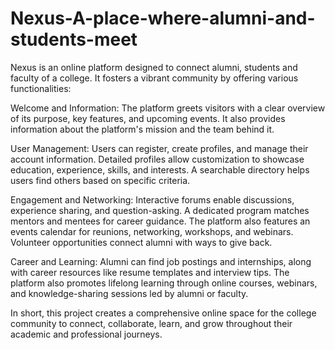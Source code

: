 # Nexus-A-place-where-alumni-and-students-meet
Nexus is an online platform designed to connect alumni, students and faculty of a college. It fosters a vibrant community by offering various functionalities:

Welcome and Information: The platform greets visitors with a clear overview of its purpose, key features, and upcoming events. It also provides information about the platform's mission and the team behind it.

User Management: Users can register, create profiles, and manage their account information. Detailed profiles allow customization to showcase education, experience, skills, and interests. A searchable directory helps users find others based on specific criteria.

Engagement and Networking: Interactive forums enable discussions, experience sharing, and question-asking. A dedicated program matches mentors and mentees for career guidance. The platform also features an events calendar for reunions, networking, workshops, and webinars. Volunteer opportunities connect alumni with ways to give back.

Career and Learning: Alumni can find job postings and internships, along with career resources like resume templates and interview tips. The platform also promotes lifelong learning through online courses, webinars, and knowledge-sharing sessions led by alumni or faculty.

In short, this project creates a comprehensive online space for the college community to connect, collaborate, learn, and grow throughout their academic and professional journeys.
